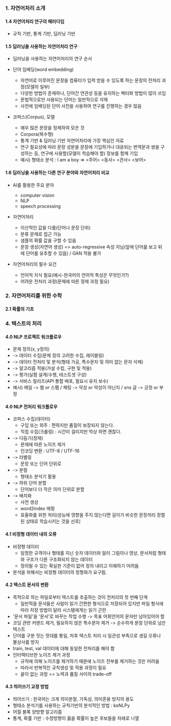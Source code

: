 ### 1. 자연어처리 소개
#### 1.4 자연어처리 연구의 패러다임
- 규칙 기반, 통계 기반, 딥러닝 기반 

#### 1.5 딥러닝을 사용하는 자연어처리 연구
- 딥러닝을 사용하는 자연어처리의 연구 순서
- 단어 임베딩(word embedding)
	+ 자연어로 이루어진 문장을 컴퓨터가 입력 받을 수 있도록 하는 문장의 전처리 과정(모델의 일부)
	+ 다양한 방법이 존재하나, 단어간 연관성 등을 유지하는 벡터화 방법이 많이 쓰임
	+ 문법적으로만 사용되는 단어는 일반적으로 삭제
	+ 사전에 임베딩된 단어 사전을 사용하여 연구를 진행하는 경우 많음

- 코퍼스(Corpus), 모델
	+ 매우 많은 문장을 정제하여 모은 것
	+ Corpora(복수형)
	+ 통계 기반 & 딥러닝 기반 자연어처리에 가장 핵심인 자료
	+ 연구 필요성에 따라 문장 성분을 문장에 기입하거나 대응되는 번역문과 쌍을 구성하는 등, 연구에 사용할(모델이 학습해야 할) 정보를 함께 기입
	+ 예시) 형태소 분석 : I am a boy => <주어> <동사> <관사> <보어>

#### 1.6 딥러닝을 사용하는 다른 연구 분야와 자연어처리 비교
- AI를 활용한 주요 분야
	+ computer vision
	+ NLP
	+ speech processing

- 자연어처리
	+ 이산적인 값을 다룸(단어나 문장 단위)
	+ 분류 문제로 접근 가능
	+ 샘플의 확률 값을 구할 수 있음
	+ 문장 생성(자연어 생성) => auto-regressive 속성 지님(앞에 단어를 보고 뒤에 단어를 유추할 수 있음) / GAN 적용 불가

- 자연어처리의 필수 요건
	+ 언어적 지식 필요(예시-한국어의 언어적 특성은 무엇인가?)
	+ 어려운 전처리 과정(문제에 따른 정제 과정 필요)

### 2. 자연어처리를 위한 수학
#### 2.1 확률의 기초


### 4. 텍스트의 처리
#### 4.0 NLP 프로젝트 워크플로우
- 문제 정의(x, y정의) 
- -> 데이터 수집(문제 정의 고려한 수집, 레이블링) 
- -> 데이터 전처리 및 분석(형태 가공, 특수문자 및 의미 없는 문자 삭제) 
- -> 알고리즘 적용(가설 수립, 구현 및 적용) 
- -> 평가(실험 설계/수행, 테스트셋 구성) 
- -> 서비스 릴리즈(API 통합 배포, 필요시 유지 보수)
- 예시) 메일 -> 햄 or 스팸 / 채팅 -> 악성 or 악성이 아닌지 / sns 글 -> 긍정 or 부정

#### 4.0 NLP 전처리 워크플로우
- 코퍼스 수집(데이터)
	+ 구입 또는 외주 : 편하지만 품질이 보장되지 않는다.
	+ 직접 수집(크롤링) : 시간이 걸리지만 막상 하면 괜찮다.
- -> 다듬기(정제)
	+ 문제에 따른 노이즈 제거
	+ 인코딩 변환 : UTF-8 / UTF-16
- -> 라벨링
	+  문장 또는 단어 단위로
- -> 분절
	+ 형태소 분석기 활용
- -> 하위 단어 분할
	+ 단어보다 더 작은 의미 단위로 분할
- -> 배치화
	+ 사전 생성
	+ word2index 매핑
	+ 효율화를 위한 처리(성능에 영향을 주지 않는다면 길이가 비슷한 문장끼리 정렬된 상태로 학습시키는 것을 선호) 

#### 4.1 비정형 데이터 내의 오류
- 비정형 데이터
	+ 일정한 규격이나 형태를 지닌 숫자 데이터와 달리 그림이나 영상, 문서처럼 형태와 구조가 다른 구조화되지 않는 데이터
	+ 정의될 수 있는 확실한 기준이 없어 정의 내리고 이해하기 어려움
- 분석을 위해서는 비정형 데이터의 정형화가 요구됨. 

#### 4.2 텍스트 문서의 변환
- 목적으로 하는 파일로부터 텍스트를 추출하는 것이 전처리의 첫 번째 단계
	+ 일반적을 문서들은 사람이 읽기 간편한 형식으로 저장되어 있지만 파일 형식에 따라 저장 방법이 달라 시스템에게는 읽기 곤란
- '문서 파일'을 '문서'로 바꾸는 작업 수행 -> 목표 어휘언어의 문자만 남아있어야 함
- 코딩 관련 커맨드 제거, 필요하지 않은 특수문자 제거 -> 순수하게 문장 단위로 남은 텍스트
- 단어를 구분 짓는 잣대를 통일, 차후 텍스트 처리 시 일관성 부족으로 생길 오류나 불상사를 방지
- train, test, val 데이터에 대해 동일한 전처리를 해야 함
- 인터렉티브한 노이즈 제거 과정
	+ 규칙에 의해 노이즈를 제거하기 때문에 노이즈 전부를 제거하는 것은 어려움
	+ 따라서 반복적인 규칙생성 및 적용 과정이 필요
	+ 끝이 없는 과정 => 노력과 품질 사이의 trade-off

#### 4.3 띄어쓰기 교정 방법
- 띄어쓰기 : 한국어는 크게 의미분절, 가독성, 의미혼용 방지의 용도
- 형태소 분석기를 사용하는 규칙기반의 분석적인 방법 : koNLPy
- 어절 블록 양방향 알고리즘
- 통계, 확률 기반 : 수정방향이 옳을 확률이 높은 후보들을 차례로 나열
	















	
	